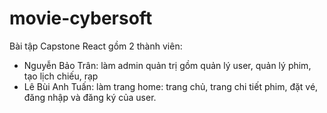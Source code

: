 # movie-cybersoft 
Bài tập Capstone React gồm 2 thành viên:
- Nguyễn Bảo Trân: làm admin quản trị gồm quản lý user, quản lý phim, tạo lịch chiếu, rạp
- Lê Bùi Anh Tuấn: làm trang home: trang chủ, trang chi tiết phim, đặt vé, đăng nhập và đăng ký của user.
